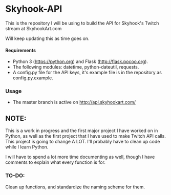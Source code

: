 # Skyhook-API

This is the repository I will be using to build the API for Skyhook's Twitch stream at SkyhookArt.com

Will keep updating this as time goes on.

#### Requirements
* Python 3 (https://python.org) and Flask (http://flask.pocoo.org).
* The following modules: datetime, python-dateutil, requests.
* A config.py file for the API keys, it's example file is in the repository as config.py.example.

### Usage
* The master branch is active on http://api.skyhookart.com/

## NOTE:
This is a work in progress and the first major project I have worked on in Python, as well as the first project that I have used to make Twitch API calls. This project is going to change A LOT. I'll probably have to clean up code while I learn Python.

I will have to spend a lot more time documenting as well, though I have comments to explain what every function is for.

### TO-DO:
Clean up functions, and standardize the naming scheme for them.
